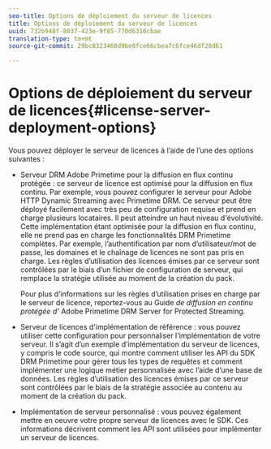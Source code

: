```yaml
---
seo-title: Options de déploiement du serveur de licences
title: Options de déploiement du serveur de licences
uuid: 732b948f-8037-423e-9f85-770d6316cbae
translation-type: tm+mt
source-git-commit: 29bc8323460d9be0fce66cbea7c6fce46df20d61

---
```



# Options de déploiement du serveur de licences{#license-server-deployment-options}

Vous pouvez déployer le serveur de licences à l’aide de l’une des options suivantes :

* Serveur DRM Adobe Primetime pour la diffusion en flux continu protégée : ce serveur de licence est optimisé pour la diffusion en flux continu. Par exemple, vous pouvez configurer le serveur pour Adobe HTTP Dynamic Streaming avec Primetime DRM. Ce serveur peut être déployé facilement avec très peu de configuration requise et prend en charge plusieurs locataires. Il peut atteindre un haut niveau d&#39;évolutivité. Cette implémentation étant optimisée pour la diffusion en flux continu, elle ne prend pas en charge les fonctionnalités DRM Primetime complètes. Par exemple, l’authentification par nom d’utilisateur/mot de passe, les domaines et le chaînage de licences ne sont pas pris en charge. Les règles d’utilisation des licences émises par ce serveur sont contrôlées par le biais d’un fichier de configuration de serveur, qui remplace la stratégie utilisée au moment de la création du pack.

   Pour plus d’informations sur les règles d’utilisation prises en charge par le serveur de licence, reportez-vous au Guide *de diffusion en continu protégée d’* Adobe Primetime DRM Server for Protected Streaming.
* Serveur de licences d&#39;implémentation de référence : vous pouvez utiliser cette configuration pour personnaliser l&#39;implémentation de votre serveur. Il s’agit d’un exemple d’implémentation du serveur de licences, y compris le code source, qui montre comment utiliser les API du SDK DRM Primetime pour gérer tous les types de requêtes et comment implémenter une logique métier personnalisée avec l’aide d’une base de données. Les règles d’utilisation des licences émises par ce serveur sont contrôlées par le biais de la stratégie associée au contenu au moment de la création du pack.
* Implémentation de serveur personnalisé : vous pouvez également mettre en oeuvre votre propre serveur de licences avec le SDK. Ces informations décrivent comment les API sont utilisées pour implémenter un serveur de licences.

